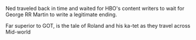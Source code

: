 Ned traveled back in time and waited for HBO's content writers to wait for
George RR Martin to write a legitimate ending.

Far superior to GOT, is the tale of Roland and his ka-tet as they travel across
Mid-world
